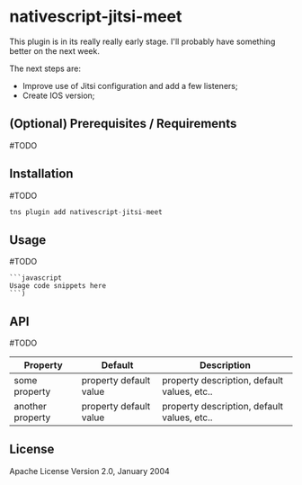 # nativescript-jitsi-meet

This plugin is in its really really early stage.
I'll probably have something better on the next week.

The next steps are:
- Improve use of Jitsi configuration and add a few listeners;
- Create IOS version;

## (Optional) Prerequisites / Requirements

#TODO

## Installation

#TODO

```javascript
tns plugin add nativescript-jitsi-meet
```

## Usage 

#TODO
	
	```javascript
    Usage code snippets here
    ```)

## API

#TODO
    
| Property | Default | Description |
| --- | --- | --- |
| some property | property default value | property description, default values, etc.. |
| another property | property default value | property description, default values, etc.. |
    
## License

Apache License Version 2.0, January 2004
